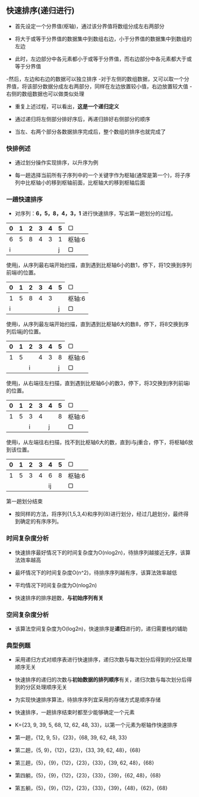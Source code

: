 ## 快速排序(递归进行)

- 首先设定一个分界值(枢轴)，通过该分界值将数组分成左右两部分
- 将大于或等于分界值的数据集中到数组右边，小于分界值的数据集中到数组的左边

- 此时，左边部分中各元素都小于或等于分界值，而右边部分中各元素都大于或等于分界值
 
-然后，左边和右边的数据可以独立排序
-对于左侧的数组数据，又可以取一个分界值，将该部分数据分成左右两部分，同样在左边放置较小值，右边放置较大值
-右侧的数组数据也可以做类似处理
 
- 重复上述过程，可以看出，**这是一个递归定义**

- 通过递归将左侧部分排好序后，再递归排好右侧部分的顺序
- 当左、右两个部分各数据排序完成后，整个数组的排序也就完成了

### 快排例述

- 通过划分操作实现排序，以升序为例

- 每一趟选择当前所有子序列中的一个关键字作为枢轴(通常是第一个)，将子序列中比枢轴小的移到枢轴前面，比枢轴大的移到枢轴后面

### 一趟快速排序

- 对序列：**6，5，8，4，3，1** 进行快速排序，写出第一趟划分的过程。

<table>
    <thead>
	    <th>0</th>
	    <th>1</th>
	    <th>2</th>
	    <th>3</th>
	    <th>4</th>
	    <th>5</th>
		<td>▢</td>
    </thead>
    <tr>
        <td>6</td>
        <td>5</td>
        <td>8</td>
        <td>4</td>
        <td>3</td>
        <td>1</td>
		<td>枢轴:6</td>
    </tr>
	<tr>
        <td>i</td>
        <td></td>
        <td></td>
        <td></td>
        <td></td>
        <td>j</td>
		<td>▢</td>
    </tr>
</table>

使用j，从序列最右端开始扫描，直到遇到比枢轴6小的数1，停下，将1交换到序列前端i的位置。

<table>
    <thead>
	    <th>0</th>
	    <th>1</th>
	    <th>2</th>
	    <th>3</th>
	    <th>4</th>
	    <th>5</th>
		<td>▢</td>
    </thead>
    <tr>
        <td>1</td>
        <td>5</td>
        <td>8</td>
        <td>4</td>
        <td>3</td>
        <td></td>
		<td>枢轴:6</td>
    </tr>
	<tr>
        <td>i</td>
        <td></td>
        <td></td>
        <td></td>
        <td></td>
        <td>j</td>
		<td>▢</td>
    </tr>
</table>

使用i，从序列最左端开始扫描，直到遇到比枢轴6大的数8，停下，将8交换到序列后端j的位置。

<table>
    <thead>
	    <th>0</th>
	    <th>1</th>
	    <th>2</th>
	    <th>3</th>
	    <th>4</th>
	    <th>5</th>
		<td>▢</td>
    </thead>
    <tr>
        <td>1</td>
        <td>5</td>
        <td></td>
        <td>4</td>
        <td>3</td>
        <td>8</td>
		<td>枢轴:6</td>		
    </tr>
	<tr>
        <td></td>
        <td></td>
        <td>i</td>
        <td></td>
        <td></td>
        <td>j</td>
		<td>▢</td>
    </tr>
</table>

使用j，从右端往左扫描，直到遇到比枢轴6小的数3，停下，将3交换到序列前端i的位置。

<table>
    <thead>
	    <th>0</th>
	    <th>1</th>
	    <th>2</th>
	    <th>3</th>
	    <th>4</th>
	    <th>5</th>
		<td>▢</td>
    </thead>
    <tr>
        <td>1</td>
        <td>5</td>
        <td>3</td>
        <td>4</td>
        <td></td>
        <td>8</td>
		<td>枢轴:6</td>
    </tr>
	<tr>
        <td></td>
        <td></td>
        <td>i</td>
        <td></td>
        <td>j</td>
        <td></td>
		<td>▢</td>
    </tr>
</table>

使用i，从左端往右扫描，找不到比枢轴6大的数，直到i与j重合，停下，将枢轴6放到该位置。

<table>
    <thead>
	    <th>0</th>
	    <th>1</th>
	    <th>2</th>
	    <th>3</th>
	    <th>4</th>
	    <th>5</th>
		<td>▢</td>
    </thead>
    <tr>
        <td>1</td>
        <td>5</td>
        <td>3</td>
        <td>4</td>
        <td>6</td>
        <td>8</td>
		<td>枢轴:6</td>
    </tr>
	<tr>
        <td></td>
        <td></td>
        <td></td>
        <td></td>
        <td>ij</td>
        <td></td>
		<td>▢</td>
    </tr>
</table>

第一趟划分结束

- 按同样的方法，将序列{1,5,3,4}和序列{8}进行划分，经过几趟划分，最终得到确定的有序序列。

### 时间复杂度分析

- 快速排序最好情况下的时间复杂度为O(nlog2n)，待排序列越接近无序，该算法效率越高

- 最坏情况下的时间复杂度O(n^2)，待排序序列越有序，该算法效率越低

- 平均情况下时间复杂度为O(nlog2n)

- 快速排序的排序趟数，**与初始序列有关**

### 空间复杂度分析

- 该算法空间复杂度为O(log2n)，快速排序是**递归**进行的，递归需要栈的辅助

### 典型例题

- 采用递归方式对顺序表进行快速排序，递归次数与每次划分后得到的分区处理顺序无关

- 快速排序的递归的次数与**初始数据的排列顺序**有关，递归次数与每次划分后得到的分区处理顺序无关 

- 为实现快速排序算法，待排序序列宜采用的存储方式是顺序存储

- 快速排序，一趟排序结束时都至少能够确定一个元素

- K={23, 9, 39, 5, 68, 12, 62, 48, 33}，以第一个元素为枢轴作快速排序

- 第一趟，{12, 9, 5}，{23}，{68, 39, 62, 48, 33}
- 第二趟，{5, 9}，{12}，{23}，{33, 39, 62, 48}，{68}
- 第三趟，{5}，{9}，{12}，{23}，{33}，{39, 62, 48}，{68}
- 第四躺，{5}，{9}，{12}，{23}，{33}，{39}，{62, 48}，{68}
- 第五躺，{5}，{9}，{12}，{23}，{33}，{39}，{48}，{62}，{68}






